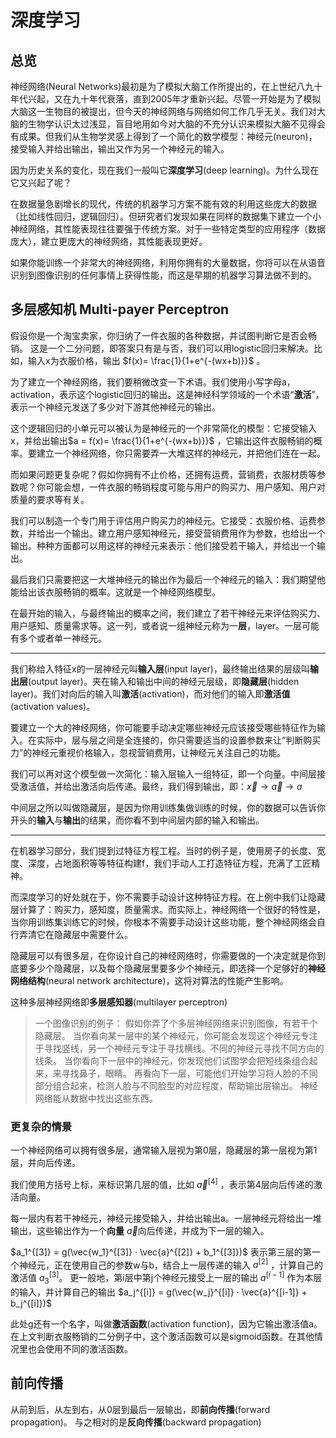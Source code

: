 # 深度学习

## 总览

神经网络(Neural Networks)最初是为了模拟大脑工作所提出的，在上世纪八九十年代兴起，又在九十年代衰落，直到2005年才重新兴起。尽管一开始是为了模拟大脑这一生物目的被提出，但今天的神经网络与网络如何工作几乎无关。我们对大脑的生物学认识太过浅显，盲目地用如今对大脑的不充分认识来模拟大脑不见得会有成果。但我们从生物学灵感上得到了一个简化的数学模型：神经元(neuron)，接受输入并给出输出，输出又作为另一个神经元的输入。

因为历史关系的变化，现在我们一般叫它**深度学习**(deep learning)。为什么现在它又兴起了呢？

在数据量急剧增长的现代，传统的机器学习方案不能有效的利用这些庞大的数据（比如线性回归，逻辑回归）。但研究者们发现如果在同样的数据集下建立一个小神经网络，其性能表现往往要强于传统方案。对于一些特定类型的应用程序（数据庞大），建立更庞大的神经网络，其性能表现更好。

如果你能训练一个非常大的神经网络，利用你拥有的大量数据，你将可以在从语音识别到图像识别的任何事情上获得性能，而这是早期的机器学习算法做不到的。

## 多层感知机 Multi-payer Perceptron

假设你是一个淘宝卖家，你归纳了一件衣服的各种数据，并试图判断它是否会畅销。
这是一个二分问题，即答案只有是与否，我们可以用logistic回归来解决。比如，输入x为衣服价格，输出 $f(x)= \frac{1}{1+e^{-(wx+b)}}$ 。

为了建立一个神经网络，我们要稍微改变一下术语。我们使用小写字母a，activation，表示这个logistic回归的输出。这是神经科学领域的一个术语“**激活**”，表示一个神经元发送了多少对下游其他神经元的输出。

这个逻辑回归的小单元可以被认为是神经元的一个非常简化的模型：它接受输入x，并给出输出$a = f(x)= \frac{1}{1+e^{-(wx+b)}}$ ，它输出这件衣服畅销的概率。要建立一个神经网络，你只需要弄一大堆这样的神经元，并把他们连在一起。

而如果问题更复杂呢？假如你拥有不止价格，还拥有运费，营销费，衣服材质等参数呢？你可能会想，一件衣服的畅销程度可能与用户的购买力、用户感知、用户对质量的要求等有关。

我们可以制造一个专门用于评估用户购买力的神经元。它接受：衣服价格、运费参数，并给出一个输出。建立用户感知神经元，接受营销费用作为参数，也给出一个输出。种种方面都可以用这样的神经元来表示：他们接受若干输入，并给出一个输出。

最后我们只需要把这一大堆神经元的输出作为最后一个神经元的输入：我们期望他能给出该衣服畅销的概率。这就是一个神经网络模型。

在最开始的输入，与最终输出的概率之间，我们建立了若干神经元来评估购买力、用户感知、质量需求等。这一列，或者说一组神经元称为一**层**，layer。一层可能有多个或者单一神经元。

---

我们称给入特征x的一层神经元叫**输入层**(input layer)，最终输出结果的层级叫**输出层**(output layer)。夹在输入和输出中间的神经元层级，即**隐藏层**(hidden layer)。我们对向后的输入叫**激活**(activation)，而对他们的输入即**激活值**(activation values)。

要建立一个大的神经网络，你可能要手动决定哪些神经元应该接受哪些特征作为输入。在实际中，层与层之间是全连接的，你只需要适当的设置参数来让“判断购买力”的神经元重视价格输入，忽视营销费用，让神经元关注自己的功能。

我们可以再对这个模型做一次简化：输入层输入一组特征，即一个向量。中间层接受激活值，并给出激活向后传递。最终，我们得到输出，即：$\vec{x} \rightarrow \vec{a} \rightarrow a$

中间层之所以叫做隐藏层，是因为你用训练集做训练的时候，你的数据可以告诉你开头的**输入**与**输出**的结果，而你看不到中间层内部的输入和输出。

---

在机器学习部分，我们提到过特征方程工程。当时的例子是，使用房子的长度、宽度、深度，占地面积等等特征构建f，我们手动人工打造特征方程，充满了工匠精神。

而深度学习的好处就在于，你不需要手动设计这种特征方程。在上例中我们让隐藏层计算了：购买力，感知度，质量需求。而实际上，神经网络一个很好的特性是，当你用训练集训练它的时候，你根本不需要手动设计这些功能，整个神经网络会自行弄清它在隐藏层中需要什么。

隐藏层可以有很多层，在你设计自己的神经网络时，你需要做的一个决定就是你到底要多少个隐藏层，以及每个隐藏层里要多少个神经元，即选择一个足够好的**神经网络结构**(neural network architecture)，这将对算法的性能产生影响。

这种多层神经网络即**多层感知器**(multilayer perceptron)

>一个图像识别的例子：
>假如你弄了个多层神经网络来识别图像，有若干个隐藏层。
>当你看向某一层中的某个神经元，你可能会发现这个神经元专注于寻找竖线，另一个神经元专注于寻找横线。不同的神经元寻找不同方向的线条。
>当你看向下一层中的神经元，你发现他们试图学会把短线条组合起来，来寻找鼻子，眼睛。
>再看向下一层，可能他们开始学习将人脸的不同部分组合起来，检测人脸与不同脸型的对应程度，帮助输出层输出。
>神经网络能从数据中找出这些东西。

### 更复杂的情景

一个神经网络可以拥有很多层，通常输入层视为第0层，隐藏层的第一层视为第1层，并向后传递。

我们使用方括号上标，来标识第几层的值，比如 $\vec{a}^{[4]}$ ，表示第4层向后传递的激活向量。

每一层内有若干神经元，神经元接受输入，并给出输出a。一层神经元将给出一堆输出，这些输出作为一个**向量** $\vec{a}$向后传递，并成为下一层的输入。

$a_1^{[3]} = g(\vec{w_1}^{[3]} · \vec{a}^{[2]} + b_1^{[3]})$  表示第三层的第一个神经元，正在使用自己的参数w与b，结合上一层传递的输入 $a^{[2]}$ ，计算自己的激活值 $a_3^{[3]}$。
更一般地，第i层中第j个神经元接受上一层的输出 $a^{[i-1]}$ 作为本层的输入，并计算自己的输出 $a_j^{[i]} = g(\vec{w_j}^{[i]} · \vec{a}^{[i-1]} + b_j^{[i]})$

此处g还有一个名字，叫做**激活函数**(activation function)，因为它输出激活值a。在上文判断衣服畅销的二分例子中，这个激活函数可以是sigmoid函数。在其他情况里也会使用不同的激活函数。

## 前向传播

从前到后，从左到右，从0层到最后一层输出，即**前向传播**(forward propagation)。
与之相对的是**反向传播**(backward propagation)

